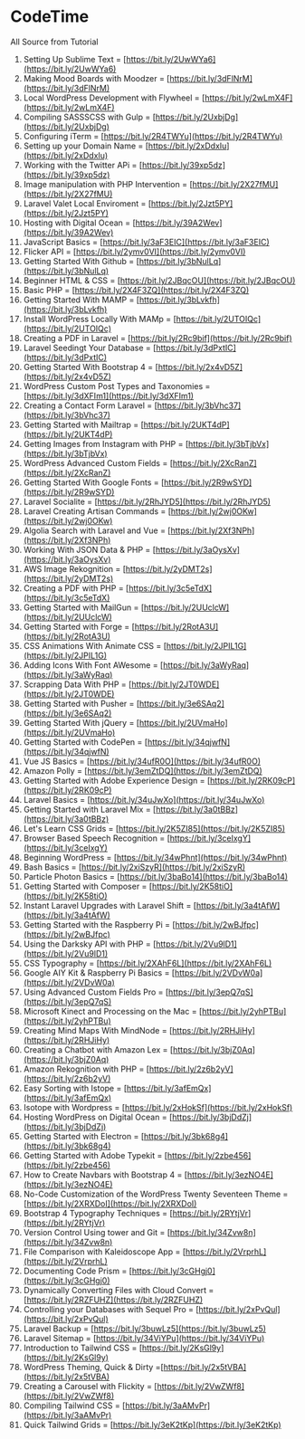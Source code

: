 # CodeTime
All Source from Tutorial

01. Setting Up Sublime Text = [https://bit.ly/2UwWYa6](https://bit.ly/2UwWYa6)
01. Making Mood Boards with Moodzer = [https://bit.ly/3dFlNrM](https://bit.ly/3dFlNrM)
01. Local WordPress Development with Flywheel = [https://bit.ly/2wLmX4F](https://bit.ly/2wLmX4F)
01. Compiling SASSSCSS with Gulp = [https://bit.ly/2UxbjDg](https://bit.ly/2UxbjDg)
01. Configuring iTerm = [https://bit.ly/2R4TWYu](https://bit.ly/2R4TWYu)
01. Setting up your Domain Name = [https://bit.ly/2xDdxIu](https://bit.ly/2xDdxIu)
01. Working with the Twitter APi = [https://bit.ly/39xp5dz](https://bit.ly/39xp5dz)
01. Image manipulation with PHP Intervention = [https://bit.ly/2X27fMU](https://bit.ly/2X27fMU)
01. Laravel Valet Local Enviroment = [https://bit.ly/2Jzt5PY](https://bit.ly/2Jzt5PY)
01. Hosting with Digital Ocean = [https://bit.ly/39A2Wev](https://bit.ly/39A2Wev)
01. JavaScript Basics = [https://bit.ly/3aF3EIC](https://bit.ly/3aF3EIC)
01. Flicker API = [https://bit.ly/2ymv0VI](https://bit.ly/2ymv0VI)
01. Getting Started With Github = [https://bit.ly/3bNulLq](https://bit.ly/3bNulLq)
01. Beginner HTML & CSS = [https://bit.ly/2JBqcOU](https://bit.ly/2JBqcOU)
01. Basic PHP = [https://bit.ly/2X4F3ZQ](https://bit.ly/2X4F3ZQ)
01. Getting Started With MAMP = [https://bit.ly/3bLvkfh](https://bit.ly/3bLvkfh)
01. Install WordPress Locally With MAMp = [https://bit.ly/2UTOIQc](https://bit.ly/2UTOIQc)
01. Creating a PDF in Laravel = [https://bit.ly/2Rc9bif](https://bit.ly/2Rc9bif)
01. Laravel Seedingt Your Database = [https://bit.ly/3dPxtIC](https://bit.ly/3dPxtIC)
01. Getting Started With Bootstrap 4 = [https://bit.ly/2x4vD5Z](https://bit.ly/2x4vD5Z)
01. WordPress Custom Post Types and Taxonomies = [https://bit.ly/3dXFIm1](https://bit.ly/3dXFIm1)
01. Creating a Contact Form Laravel = [https://bit.ly/3bVhc37](https://bit.ly/3bVhc37)
01. Getting Started with Mailtrap = [https://bit.ly/2UKT4dP](https://bit.ly/2UKT4dP)
01. Getting Images from Instagram with PHP = [https://bit.ly/3bTjbVx](https://bit.ly/3bTjbVx)
01. WordPress Advanced Custom Fields = [https://bit.ly/2XcRanZ](https://bit.ly/2XcRanZ)
01. Getting Started With Google Fonts = [https://bit.ly/2R9wSYD](https://bit.ly/2R9wSYD)
01. Laravel Socialite = [https://bit.ly/2RhJYD5](https://bit.ly/2RhJYD5)
01. Laravel Creating Artisan Commands = [https://bit.ly/2wj0OKw](https://bit.ly/2wj0OKw)
01. Algolia Search with Laravel and Vue = [https://bit.ly/2Xf3NPh](https://bit.ly/2Xf3NPh)
01. Working With JSON Data & PHP = [https://bit.ly/3aOysXv](https://bit.ly/3aOysXv)
01. AWS Image Rekognition = [https://bit.ly/2yDMT2s](https://bit.ly/2yDMT2s)
01. Creating a PDF with PHP = [https://bit.ly/3c5eTdX](https://bit.ly/3c5eTdX)
01. Getting Started with MailGun = [https://bit.ly/2UUclcW](https://bit.ly/2UUclcW)
01. Getting Started with Forge = [https://bit.ly/2RotA3U](https://bit.ly/2RotA3U)
01. CSS Animations With Animate CSS = [https://bit.ly/2JPIL1G](https://bit.ly/2JPIL1G)
01. Adding Icons With Font AWesome = [https://bit.ly/3aWyRaq](https://bit.ly/3aWyRaq)
01. Scrapping Data With PHP = [https://bit.ly/2JT0WDE](https://bit.ly/2JT0WDE)
01. Getting Started with Pusher = [https://bit.ly/3e6SAq2](https://bit.ly/3e6SAq2)
01. Getting Started With jQuery = [https://bit.ly/2UVmaHo](https://bit.ly/2UVmaHo)
01. Getting Started with CodePen = [https://bit.ly/34qjwfN](https://bit.ly/34qjwfN)
01. Vue JS Basics = [https://bit.ly/34ufR0O](https://bit.ly/34ufR0O)
01. Amazon Polly = [https://bit.ly/3emZtDQ](https://bit.ly/3emZtDQ)
01. Getting Started with Adobe  Experience Design = [https://bit.ly/2RK09cP](https://bit.ly/2RK09cP)
01. Laravel Basics = [https://bit.ly/34uJwXo](https://bit.ly/34uJwXo)
01. Getting Started with Laravel Mix = [https://bit.ly/3a0tBBz](https://bit.ly/3a0tBBz)
01. Let's Learn CSS Grids = [https://bit.ly/2K5ZI85](https://bit.ly/2K5ZI85)
01. Browser Based Speech Recognition = [https://bit.ly/3ceIxgY](https://bit.ly/3ceIxgY)
01. Beginning WordPress = [https://bit.ly/34wPhnt](https://bit.ly/34wPhnt)
01. Bash Basics = [https://bit.ly/2xiSzyR](https://bit.ly/2xiSzyR)
01. Particle Photon Basics = [https://bit.ly/3baBo14](https://bit.ly/3baBo14)
01. Getting Started with Composer = [https://bit.ly/2K58tiO](https://bit.ly/2K58tiO)
01. Instant Laravel Upgrades with Laravel Shift = [https://bit.ly/3a4tAfW](https://bit.ly/3a4tAfW)
01. Getting Started with the Raspberry Pi = [https://bit.ly/2wBJfpc](https://bit.ly/2wBJfpc)
01. Using the Darksky API with PHP = [https://bit.ly/2Vu9lD1](https://bit.ly/2Vu9lD1)
01. CSS Typography = [https://bit.ly/2XAhF6L](https://bit.ly/2XAhF6L)
01. Google AIY Kit & Raspberry Pi Basics = [https://bit.ly/2VDvW0a](https://bit.ly/2VDvW0a)
01. Using Advanced Custom Fields Pro = [https://bit.ly/3epQ7qS](https://bit.ly/3epQ7qS)
01. Microsoft Kinect and Processing on the Mac = [https://bit.ly/2yhPTBu](https://bit.ly/2yhPTBu)
01. Creating Mind Maps With MindNode = [https://bit.ly/2RHJiHy](https://bit.ly/2RHJiHy)
01. Creating a Chatbot with Amazon Lex = [https://bit.ly/3bjZ0Aq](https://bit.ly/3bjZ0Aq)
01. Amazon Rekognition with PHP = [https://bit.ly/2z6b2yV](https://bit.ly/2z6b2yV)
01. Easy Sorting with Istope = [https://bit.ly/3afEmQx](https://bit.ly/3afEmQx)
01. Isotope with Wordpress = [https://bit.ly/2xHokSf](https://bit.ly/2xHokSf)
01. Hosting WordPress on Digital Ocean = [https://bit.ly/3bjDdZj](https://bit.ly/3bjDdZj)
01. Getting Started with Electron = [https://bit.ly/3bk68g4](https://bit.ly/3bk68g4)
01. Getting Started with Adobe Typekit = [https://bit.ly/2zbe456](https://bit.ly/2zbe456)
01. How to Create Navbars with Bootstrap 4 = [https://bit.ly/3ezNO4E](https://bit.ly/3ezNO4E)
01. No-Code Customization of the WordPress Twenty Seventeen Theme = [https://bit.ly/2XRXDoI](https://bit.ly/2XRXDoI)
01. Bootstrap 4 Typography Techniques = [https://bit.ly/2RYtjVr](https://bit.ly/2RYtjVr)
01. Version Control Using tower and Git = [https://bit.ly/34Zvw8n](https://bit.ly/34Zvw8n)
01. File Comparison with Kaleidoscope App = [https://bit.ly/2VrprhL](https://bit.ly/2VrprhL)
01. Documenting Code Prism = [https://bit.ly/3cGHgj0](https://bit.ly/3cGHgj0)
01. Dynamically Converting Files with Cloud Convert = [https://bit.ly/2RZFUHZ](https://bit.ly/2RZFUHZ)
01. Controlling your Databases with Sequel Pro = [https://bit.ly/2xPvQul](https://bit.ly/2xPvQul)
01. Laravel Backup = [https://bit.ly/3buwLz5](https://bit.ly/3buwLz5)
01. Laravel Sitemap = [https://bit.ly/34ViYPu](https://bit.ly/34ViYPu)
01. Introduction to Tailwind CSS = [https://bit.ly/2KsGl9y](https://bit.ly/2KsGl9y)
01. WordPress Theming, Quick & Dirty =[https://bit.ly/2x5tVBA](https://bit.ly/2x5tVBA) 
01. Creating a Carousel with Flickity = [https://bit.ly/2VwZWf8](https://bit.ly/2VwZWf8)
01. Compiling Tailwind CSS = [https://bit.ly/3aAMvPr](https://bit.ly/3aAMvPr)
01. Quick Tailwind Grids = [https://bit.ly/3eK2tKp](https://bit.ly/3eK2tKp)